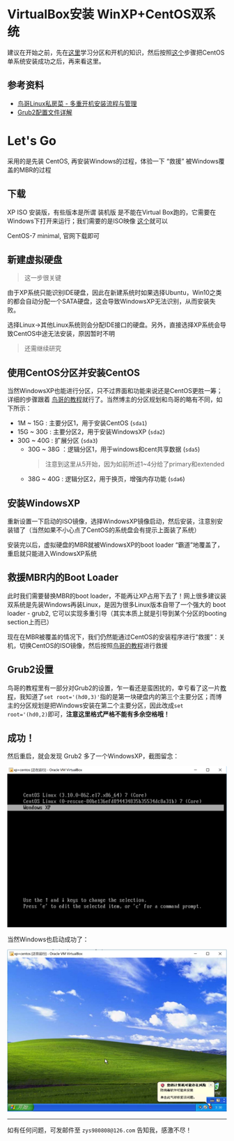 # VirtualBox安装 WinXP+CentOS双系统

建议在开始之前，先在[这里](http://linux.vbird.org/linux_basic/0130designlinux.php)学习分区和开机的知识，然后按照[这个](http://linux.vbird.org/linux_basic/0157installcentos7.php)步骤把CentOS单系统安装成功之后，再来看这里。

## 参考资料

- [鸟哥Linux私房菜 - 多重开机安装流程与管理](http://linux.vbird.org/linux_basic/0157installcentos7.php#multiboot)
- [Grub2配置文件详解](http://www.jinbuguo.com/linux/grub.cfg.html)


# Let's Go

采用的是先装 CentOS, 再安装Windows的过程，体验一下 “救援” 被Windows覆盖的MBR的过程

## 下载

XP ISO 安装版，有些版本是所谓 装机版 是不能在Virtual Box跑的，它需要在Windows下打开来运行；我们需要的是ISO映像 [这个](http://www.2013xp.com/xp/3057.html)就可以

CentOS-7 minimal, 官网下载即可

## 新建虚拟硬盘

> 这一步很关键

由于XP系统只能识别IDE硬盘，因此在新建系统时如果选择Ubuntu，Win10之类的都会自动分配一个SATA硬盘，这会导致WindowsXP无法识别，从而安装失败。

选择Linux->其他Linux系统则会分配IDE接口的硬盘。另外，直接选择XP系统会导致CentOS中途无法安装，原因暂时不明

> 还需继续研究

## 使用CentOS分区并安装CentOS

当然WindowsXP也能进行分区，只不过界面和功能来说还是CentOS更胜一筹；详细的步骤跟着 [鸟哥的教程](http://linux.vbird.org/linux_basic/0157installcentos7.php#multiboot_design)就行了。当然博主的分区规划和鸟哥的略有不同，如下所示：

- 1M ~ 15G : 主要分区1，用于安装CentOS (``sda1``)
- 15G ~ 30G : 主要分区2，用于安装WindowsXP (``sda2``)
- 30G ~ 40G : 扩展分区 (``sda3``)
    - 30G ~ 38G ：逻辑分区1，用于windows和cent共享数据 (``sda5``) 
        > 注意到这里从5开始，因为如前所述1~4分给了primary和extended
    - 38G ~ 40G : 逻辑分区2，用于换页，增强内存功能 (``sda6``)

## 安装WindowsXP

重新设置一下启动的ISO镜像，选择WindowsXP镜像启动，然后安装，注意别安装错了（当然如果不小心点了CentOS的系统盘会有提示上面装了系统）

安装完以后，虚拟硬盘的MBR就被WindowsXP的boot loader “霸道”地覆盖了，重启就只能进入WindowsXP系统

## 救援MBR内的Boot Loader

此时我们需要替换MBR的boot loader，不能再让XP占用下去了！网上很多建议装双系统是先装Windows再装Linux，是因为很多Linux版本自带了一个强大的 boot loader - grub2, 它可以实现多重引导（其实本质上就是引导到某个分区的booting section上而已）

现在在MBR被覆盖的情况下，我们仍然能通过CentOS的安装程序进行“救援”：关机，切换CentOS的ISO镜像，然后按照[鸟哥的教程](http://linux.vbird.org/linux_basic/0157installcentos7.php#multiboot_rescue)进行救援

## Grub2设置

鸟哥的教程里有一部分对Grub2的设置，乍一看还是蛮困扰的，幸亏看了这一片[教程](http://www.jinbuguo.com/linux/grub.cfg.html)，我知道了``set root='(hd0,3)'``指的是第一块硬盘内的第三个主要分区；而博主的分区规划是把Windows安装在第二个主要分区，因此改成``set root='(hd0,2)``即可，**注意这里格式严格不能有多余空格哦！**

## 成功！

然后重启，就会发现 Grub2 多了一个WindowsXP，截图留念：

![](img/dsys_grub2.jpg)

当然Windows也启动成功了：

![](img/dsys_xp.jpg)

<hr>

如有任何问题，可发邮件至 ``zys980808@126.com`` 告知我，感激不尽！